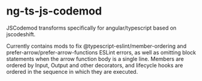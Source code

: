 # ng-ts-js-codemod
JSCodemod transforms specifically for angular/typescript based on jscodeshift.

Currently contains mods to fix @typescript-eslint/member-ordering and prefer-arrow/prefer-arrow-functions ESLint errors, as well as omitting block statements when the arrow function body is a single line.
Members are ordered by Input, Output and other decorators, and lifecycle hooks are ordered in the sequence in which they are executed.

